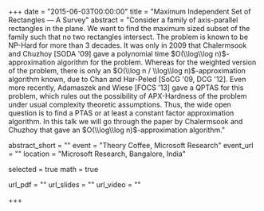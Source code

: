 +++
date = "2015-06-03T00:00:00"
title = "Maximum Independent Set of Rectangles — A Survey"
abstract = "Consider a family of axis-parallel rectangles in the plane. We want to find the maximum sized subset of the family such that no two rectangles intersect. The problem is known to be NP-Hard for more than 3 decades. It was only in 2009 that Chalermsook and Chuzhoy [SODA '09] gave a polynomial time $O(\\log\\log n)$-approximation algorithm for the problem. Whereas for the weighted version of the problem, there is only an $O(\\log n / \\log\\log n)$-approximation algorithm known, due to Chan and Har-Peled [SoCG '09, DCG '12]. Even more recently, Adamaszek and Wiese [FOCS '13] gave a QPTAS for this problem, which rules out the possibility of APX-Hardness of the problem under usual complexity theoretic assumptions. Thus, the wide open question is to find a PTAS or at least a constant factor approximation algorithm. In this talk we will go through the paper by Chalermsook and Chuzhoy that gave an $O(\\log\\log n)$-approximation algorithm."

abstract_short = ""
event = "Theory Coffee, Microsoft Research"
event_url = ""
location = "Microsoft Research, Bangalore, India"

selected = true
math = true

url_pdf = ""
url_slides = ""
url_video = ""

+++

